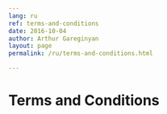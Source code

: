 ```yaml
---
lang: ru
ref: terms-and-conditions
date: 2016-10-04
author: Arthur Gareginyan
layout: page
permalink: /ru/terms-and-conditions.html

---
```


# Terms and Conditions

